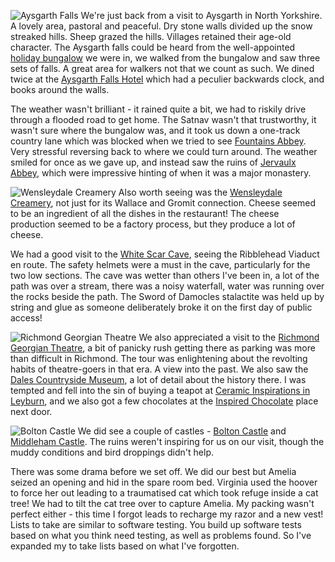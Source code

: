 ![Aysgarth Falls](P1380554.JPG)
We're just back from a visit to Aysgarth in North Yorkshire. A lovely
area, pastoral and peaceful. Dry stone walls divided up the snow streaked hills.
Sheep grazed the hills. Villages retained their age-old character. The Aysgarth
falls could be heard from the well-appointed [holiday bungalow](http://www.yorkshire-cottages.info/yorkshire-dales/wensleydale-area/robin-hill-uk2079?range=0) we were in,
we walked from the bungalow and saw three sets of falls. A great area for
walkers not that we count as such. We dined twice at the [Aysgarth Falls Hotel](https://www.aysgarthfallshotel.com/)
which had a peculier backwards clock, and books around the walls.

The weather wasn't brilliant - it rained quite a bit, we had to riskily drive
through a flooded road to get home. The Satnav wasn't that trustworthy, it
wasn't sure where the bungalow was, and
it took us down a one-track country lane which was blocked when we tried to
see [Fountains Abbey](https://www.nationaltrust.org.uk/fountains-abbey-and-studley-royal-water-garden). Very stressful reversing back to where we could turn
around. The weather smiled for once as we gave up, and instead saw the ruins of
[Jervaulx Abbey](https://www.jervaulxabbey.com/), which were impressive hinting of when it was a major
monastery.

![Wensleydale Creamery](P1380601.JPG)
Also worth seeing was the [Wensleydale Creamery](https://www.wensleydale.co.uk/), not just for its Wallace
and Gromit connection. Cheese seemed to be an ingredient of all the dishes in the
restaurant! The cheese production seemed to be a factory process, but they
produce a lot of cheese.

We had a good visit to the [White Scar Cave](https://whitescarcave.co.uk/), seeing the Ribblehead Viaduct
en route. The safety helmets were a must in the cave, particularly for the
two low sections. The cave was wetter than others I've been in, a lot of the
path was over a stream, there was a noisy waterfall, water was running over
the rocks beside the path. The Sword of Damocles stalactite was held up
by string and glue as someone deliberately broke it on the first day of
public access!

![Richmond Georgian Theatre](P1380681.JPG)
We also appreciated a visit to the [Richmond Georgian Theatre](http://www.georgiantheatreroyal.co.uk/), a bit of
panicky rush getting there as parking was more than difficult in Richmond.
The tour was enlightening about the revolting habits of theatre-goers in
that era. A view into the past. We also saw the [Dales Countryside Museum](https://www.dalescountrysidemuseum.org.uk/),
a lot of detail about the history there. I was tempted and fell into the
sin of buying a teapot at [Ceramic Inspirations in Leyburn](http://www.ceramicinspirations.co.uk/), and we also got
a few chocolates at the [Inspired Chocolate](https://www.inspiredchocolate.co.uk/) place next door.

![Bolton Castle](P1380575.JPG)
We did see a couple of castles - [Bolton Castle](https://www.boltoncastle.co.uk/) and [Middleham Castle](https://www.english-heritage.org.uk/visit/places/middleham-castle/).
The ruins weren't inspiring for us on our visit, though the
muddy conditions and bird droppings didn't help.

There was some drama before we set off. We did our best but Amelia seized
an opening and hid in the spare room bed. Virginia used the hoover to force
her out leading to a traumatised cat which took refuge inside a cat tree!
We had to tilt the cat tree over to capture Amelia.
My packing wasn't perfect either - this time I forgot leads to recharge my razor
and a new vest! Lists to take are similar to software testing. You build
up software tests based on what you think need testing, as well as
problems found. So I've expanded my to take lists based on what I've forgotten.
